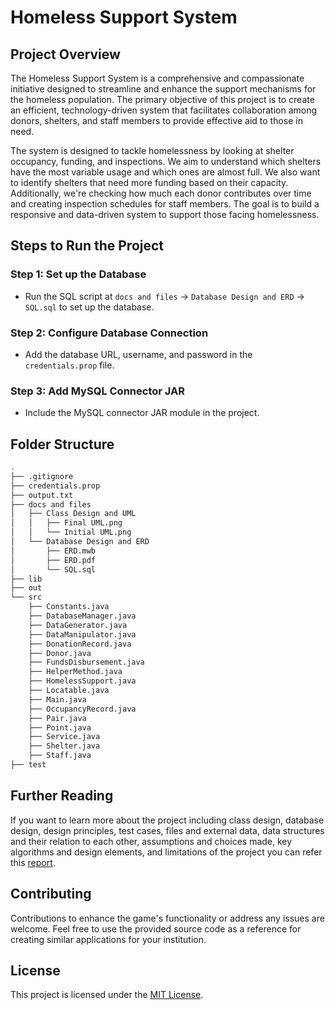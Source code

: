 # Homeless Support System

## Project Overview
The Homeless Support System is a comprehensive and compassionate initiative designed to streamline and enhance the support mechanisms for the homeless population. The primary objective of this project is to create an efficient, technology-driven system that facilitates collaboration among donors, shelters, and staff members to provide effective aid to those in need.

The system is designed to tackle homelessness by looking at shelter occupancy, funding, and inspections. We aim to understand which shelters have the most variable usage and which ones are almost full. We also want to identify shelters that need more funding based on their capacity. Additionally, we're checking how much each donor contributes over time and creating inspection schedules for staff members. The goal is to build a responsive and data-driven system to support those facing homelessness.

## Steps to Run the Project

### Step 1: Set up the Database
- Run the SQL script at `docs and files` -> `Database Design and ERD` -> `SQL.sql` to set up the database.

### Step 2: Configure Database Connection
- Add the database URL, username, and password in the `credentials.prop` file.

### Step 3: Add MySQL Connector JAR
- Include the MySQL connector JAR module in the project.

## Folder Structure

```bash
.
├── .gitignore
├── credentials.prop
├── output.txt
├── docs and files
│   ├── Class Design and UML
│   │   ├── Final UML.png
│   │   └── Initial UML.png
│   └── Database Design and ERD
│       ├── ERD.mwb
│       ├── ERD.pdf
│       └── SQL.sql
├── lib
├── out
└── src
    ├── Constants.java
    ├── DatabaseManager.java
    ├── DataGenerator.java
    ├── DataManipulator.java
    ├── DonationRecord.java
    ├── Donor.java
    ├── FundsDisbursement.java
    ├── HelperMethod.java
    ├── HomelessSupport.java
    ├── Locatable.java
    ├── Main.java
    ├── OccupancyRecord.java
    ├── Pair.java
    ├── Point.java
    ├── Service.java
    ├── Shelter.java
    ├── Staff.java
├── test
```
## Further Reading 
If you want to learn more about the project including class design, database design, design principles,  test cases, files and external data, data structures and their relation to each other, assumptions and choices made, key algorithms and design elements, and limitations of the project you can refer this [report](Bhishman_Desai__B00945177.pdf).

## Contributing
Contributions to enhance the game's functionality or address any issues are welcome. Feel free to use the provided source code as a reference for creating similar applications for your institution.

## License
This project is licensed under the [MIT License](LICENSE).